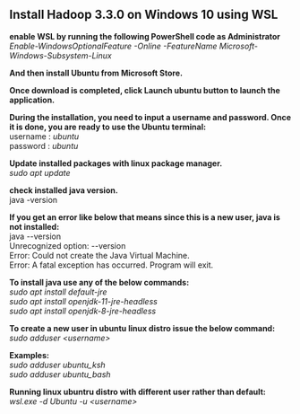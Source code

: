 ## Install Hadoop 3.3.0 on Windows 10 using WSL

**enable WSL by running the following PowerShell code as Administrator**  
*Enable-WindowsOptionalFeature -Online -FeatureName Microsoft-Windows-Subsystem-Linux*  

**And then install Ubuntu from Microsoft Store.**

**Once download is completed, click Launch ubuntu button to launch the application.**  

**During the installation, you need to input a username and password. Once it is done, you are ready to use the Ubuntu terminal:**  
username : *ubuntu*  
password : *ubuntu*  

  
  
**Update installed packages with linux package manager.**  
*sudo apt update*  

**check installed java version.**  
java -version  

**If you get an error like below that means since this is a new user, java is not installed:**  
java --version  
Unrecognized option: --version  
Error: Could not create the Java Virtual Machine.  
Error: A fatal exception has occurred. Program will exit.  

**To install java use any of the below commands:**  
*sudo apt install default-jre*  
*sudo apt install openjdk-11-jre-headless*  
*sudo apt install openjdk-8-jre-headless*  

**To create a new user in ubuntu linux distro issue the below command:**  
*sudo adduser \<username\>*  

**Examples:**  
*sudo adduser ubuntu_ksh*  
*sudo adduser ubuntu_bash*  

**Running linux ubuntru distro with different user rather than default:**  
*wsl.exe -d Ubuntu -u \<username\>*  
